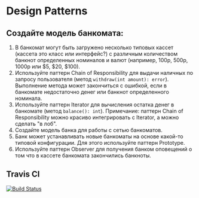 # Design Patterns

## Создайте модель банкомата:

1. В банкомат могут быть загружено несколько типовых кассет (кассета это класс или интерфейс?) с различным количеством банкнот определенных номиналов и валют (например, 100р, 500р, 1000р или $5, $20, $100).
2. Используйте паттерн Сhain of Responsibility для выдачи наличных по запросу пользователя (метод `withdraw(int amount): error`). Выполнение метода может закончиться с ошибкой, если в банкомате недостаточно денег или банкнот определенного номинала.
3. Используйте паттерн Iterator для вычисления остатка денег в банкомате (метод `balance(): int`). Примечание: паттерн Chain of Responsibility можно красиво интегрировать с Iterator, а можно сделать "в лоб".
4. Создайте модель банка для работы с сетью банкоматов.
5. Банк может устанавливать новые банкоматы на основе какой-то типовой конфигурации. Для этого используйте паттерн Prototype.
6. Используйте паттерн Observer для получения банком оповещений о том что в кассете банкомата закончились банкноты.

## Travis CI

[![Build Status](https://travis-ci.org/sergey-v-galtsev/design_patterns.svg?branch=master)](https://travis-ci.org/sergey-v-galtsev/design_patterns)
